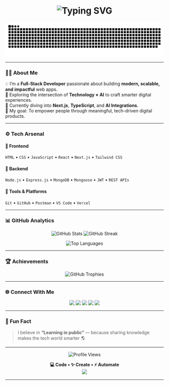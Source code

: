 <!-- Animated Gradient Header -->
<h1 align="center">
  <img src="https://readme-typing-svg.demolab.com?font=Fira+Code&size=30&duration=2500&pause=700&color=00FFFF&center=true&vCenter=true&width=550&lines=Hey+👋%2C+I'm+Sahil+Shaikh!;Full-Stack+Developer+%7C+AI+Enthusiast;Code+✨+Create+⚡+Automate" alt="Typing SVG" />
</h1>

<p align="center">
  <img src="https://github.com/Platane/snk/raw/output/github-contribution-grid-snake-dark.svg" width="800" alt="Snake animation" />
</p>

---

### 👨‍💻 About Me  

💡 I’m a **Full-Stack Developer** passionate about building **modern, scalable, and impactful** web apps.  
🤖 Exploring the intersection of **Technology × AI** to craft smarter digital experiences.  
🚀 Currently diving into **Next.js**, **TypeScript**, and **AI Integrations**.  
🎯 My goal: To empower people through meaningful, tech-driven digital products.  

---

### ⚙️ Tech Arsenal  

#### 🎨 Frontend  
`HTML` • `CSS` • `JavaScript` • `React` • `Next.js` • `Tailwind CSS`  

#### 🧠 Backend  
`Node.js` • `Express.js` • `MongoDB` • `Mongoose` • `JWT` • `REST APIs`  

#### 🧰 Tools & Platforms  
`Git` • `GitHub` • `Postman` • `VS Code` • `Vercel`  

---

### 📊 GitHub Analytics  

<p align="center">
  <img src="https://github-readme-stats.vercel.app/api?username=SahilShaikh&show_icons=true&theme=tokyonight&hide_border=true" height="165" alt="GitHub Stats" />
  <img src="https://github-readme-streak-stats.herokuapp.com?user=SahilShaikh&theme=tokyonight&hide_border=true" height="165" alt="GitHub Streak" />
</p>

<p align="center">
  <img src="https://github-readme-stats.vercel.app/api/top-langs/?username=SahilShaikh&layout=compact&theme=tokyonight&hide_border=true" height="140" alt="Top Languages" />
</p>

---

### 🏆 Achievements  

<p align="center">
  <img src="https://github-profile-trophy.vercel.app/?username=SahilShaikh&theme=tokyonight&no-frame=true&row=1&column=6" alt="GitHub Trophies" />
</p>

---

### 🌐 Connect With Me  

<p align="center">
  <a href="#" target="_blank"><img src="https://img.shields.io/badge/Portfolio-%230A66C2.svg?style=for-the-badge&logo=react&logoColor=white"/></a>
  <a href="https://www.youtube.com/@SahilShaikhAi" target="_blank"><img src="https://img.shields.io/badge/YouTube-%23FF0000.svg?style=for-the-badge&logo=youtube&logoColor=white"/></a>
  <a href="https://www.linkedin.com/in/sahilshaikhhere/" target="_blank"><img src="https://img.shields.io/badge/LinkedIn-%230A66C2.svg?style=for-the-badge&logo=linkedin&logoColor=white"/></a>
  <a href="https://x.com/SahilShaikhhere" target="_blank"><img src="https://img.shields.io/badge/Twitter-%231DA1F2.svg?style=for-the-badge&logo=x&logoColor=white"/></a>
  <a href="https://www.instagram.com/sahilshaikh.ai/" target="_blank"><img src="https://img.shields.io/badge/Instagram-%23E4405F.svg?style=for-the-badge&logo=instagram&logoColor=white"/></a>
</p>

---

### 🧠 Fun Fact  
> I believe in **“Learning in public”** — because sharing knowledge makes the tech world smarter 🌎  

---

<p align="center">
  <img src="https://komarev.com/ghpvc/?username=SahilShaikh&label=Profile+Views&color=00FFFF&style=for-the-badge" alt="Profile Views" />
</p>

<p align="center">
  <b>💻 Code • ✨ Create • ⚡ Automate</b><br/>
  <img src="https://media.giphy.com/media/WUlplcMpOCEmTGBtBW/giphy.gif" width="50">
</p>

---
